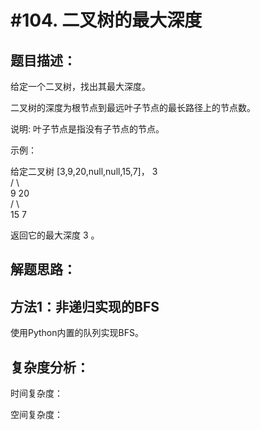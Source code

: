 #104. 二叉树的最大深度
=======================

题目描述：
--------

给定一个二叉树，找出其最大深度。

二叉树的深度为根节点到最远叶子节点的最长路径上的节点数。

说明: 叶子节点是指没有子节点的节点。

示例：

给定二叉树 [3,9,20,null,null,15,7]，
    3    
   / \    
  9  20  
    /  \      
   15   7
   
返回它的最大深度 3 。

解题思路：
----------

方法1：非递归实现的BFS
------

使用Python内置的队列实现BFS。

复杂度分析：
---------

时间复杂度：

空间复杂度：

